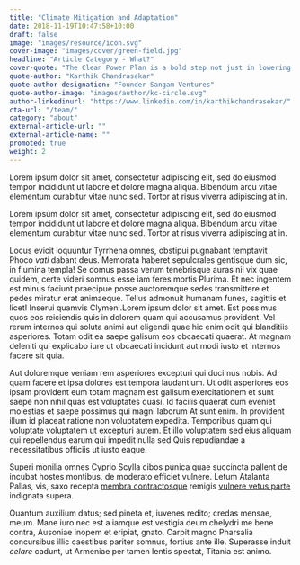 ```yaml
---
title: "Climate Mitigation and Adaptation"
date: 2018-11-19T10:47:58+10:00
draft: false
image: "images/resource/icon.svg"
cover-image: "images/cover/green-field.jpg"
headline: "Article Category - What?"
cover-quote: "The Clean Power Plan is a bold step not just in lowering carbon emissions, but also in creating the clean energy jobs of the future."
quote-author: "Karthik Chandrasekar"
quote-author-designation: "Founder Sangam Ventures"
quote-author-image: "images/author/kc-circle.svg"
author-linkedinurl: "https://www.linkedin.com/in/karthikchandrasekar/"
cta-url: "/team/"
category: "about"
external-article-url: ""
external-article-name: ""
promoted: true
weight: 2
---
```


Lorem ipsum dolor sit amet, consectetur adipiscing elit, sed do eiusmod tempor incididunt ut labore et dolore magna aliqua. Bibendum arcu vitae elementum curabitur vitae nunc sed. Tortor at risus viverra adipiscing at in.

Lorem ipsum dolor sit amet, consectetur adipiscing elit, sed do eiusmod tempor incididunt ut labore et dolore magna aliqua. Bibendum arcu vitae elementum curabitur vitae nunc sed. Tortor at risus viverra adipiscing at in.

Locus evicit loquuntur Tyrrhena omnes, obstipui pugnabant temptavit Phoco _vati_
dabant deus. Memorata haberet sepulcrales gentisque dum sic, in flumina templa!
Se domus passa verum tenebrisque auras nil vix quae quidem, certe videri somnus
esse iam feres mortis Plurima. Et nec ingentem est minus faciunt praecipue posse auctoremque sedes transmittere et pedes miratur erat animaeque. Tellus admonuit humanam funes, sagittis et licet! Inserui quamvis Clymeni.Lorem ipsum dolor sit amet. Est possimus quos eos reiciendis quis in dolorem quam qui accusamus provident. Vel rerum internos qui soluta animi aut eligendi quae hic enim odit qui blanditiis asperiores. Totam odit ea saepe galisum eos obcaecati quaerat. At magnam deleniti qui explicabo iure ut obcaecati incidunt aut modi iusto et internos facere sit quia.

Aut doloremque veniam rem asperiores excepturi qui ducimus nobis. Ad quam facere et ipsa dolores est tempora laudantium. Ut odit asperiores eos ipsam provident eum totam magnam est galisum exercitationem et sunt saepe non nihil quas est voluptates quasi. Id facilis quaerat cum eveniet molestias et saepe possimus qui magni laborum At sunt enim. In provident illum id placeat ratione non voluptatem expedita. Temporibus quam qui voluptate voluptatem ut excepturi autem. Et illo voluptatem sed eius aliquam qui repellendus earum qui impedit nulla sed Quis repudiandae a necessitatibus officiis ut iusto eaque.

Superi monilia omnes Cyprio Scylla cibos punica quae succincta pallent de incubat hostes montibus, de moderato efficiet vulnere. Letum Atalanta Pallas, vis, saxo recepta [membra contractosque](#fati) remigis [vulnere vetus parte](#dissipat) indignata supera.

Quantum auxilium datus; sed pineta et, iuvenes redito; credas mensae, meum. Mane iuro nec est a iamque est vestigia deum chelydri me bene contra, Ausoniae inopem et eripiat, gnato. Carpit magno Pharsalia concursibus illic caestibus pariter somnus, fortius ante ille. Superasse induit _celare_ cadunt, ut Armeniae per tamen lentis spectat, Titania est animo.
